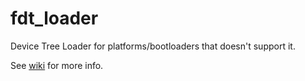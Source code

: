 fdt_loader
==========

Device Tree Loader for platforms/bootloaders that doesn't support it.

See [wiki](https://github.com/notro/fdt_loader/wiki) for more info.
